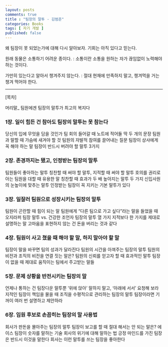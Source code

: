 ```yaml
---
layout: posts
comments: true
title : "팀장의 말투 - 김범준"
categories: Books
tags: [ 자기 개발 ]
published: false
---
```


왜 팀장이 못 되었는가에 대해 다시 알아보자. 기회는 아직 있다고 믿는다.

원래 동물은 소통하기 어려운 종이다.
 : 소통이란 소통을 원하는 자가 끊임없이 노력해야 하는 것이다.

가만히 있는다고 알아서 챙겨주지 않는다.
 : 절대 현재에 만족하지 말고, 챙겨먹을 거는 챙겨 먹어야 한다.

---

[목차]

머리말_ 팀원에겐 팀장의 말투가 최고의 복지다

### 1장. 일이 힘든 건 참아도 팀장의 말투는 못 참는다

당신의 입에 무엇을 담을 것인가
팀 회의 들어갈 때 노트에 적어둘 딱 두 개의 문장
팀원과 말할 때 가슴에 새겨야 할 것
팀원의 자발적 참여를 끌어내는 질문
팀장이 상사에게 꼭 해야 하는 말
팀장이 반드시 버려야 할 말투 3가지

### 2장. 존경까지는 됐고, 인정받는 팀장의 말투

팀원들이 좋아하는 말투
칭찬할 때 써야 할 말투, 지적할 때 써야 할 말투
호의를 권리로 아는 팀원을 대할 때 유용한 말
칭찬할 때 효과가 두 배 높아지는 말투 두 가지
신입사원의 눈높이에 맞추는 말투
인정받는 팀장이 꼭 지키는 기본 말투가 있다

### 3장. 일잘러 팀원으로 성장시키는 팀장의 말투

팀원이 곤란할 때 힘이 되는 말
팀원에게 “다른 팀으로 가고 싶다”라는 말을 들었을 때
오지라퍼 팀장 말투 vs. 건강한 조언자 팀장의 말투
열 가지 지적보다 한 가지를 제대로 설명하는 말
고마움을 표현하지 않는 건 돈을 버리는 것과 같다

### 4장. 팀원이 사고 쳤을 때 해야 할 말, 하지 말아야 할 말

팀장이 말을 바꾸면 팀의 성과가 달라진다
팀원의 시간을 아껴주는 팀장의 말투
팀원의 비전과 조직의 비전을 연결 짓는 말은?
팀원의 신뢰를 얻고자 할 때 효과적인 말투
팀장이 없을 때 제대로 움직이는 팀에서 주고받는 말들

### 5장. 문제 상황을 반전시키는 팀장의 말

언제나 통하는 건 팀장다운 말투뿐
‘위에 앉아’ 말하지 말고, ‘아래에 서서’ 요청해 보라
지적인 팀장이 책임을 물을 때
조직을 수평적으로 관리하는 팀장의 말투
팀장이라면 기꺼이 여러 번 설명하고 제안하라

### 6장. 임원 후보로 손꼽히는 팀장의 말 사용법

회사가 판돈을 몰아주는 팀장의 말투
팀장이 보고를 할 때 절대 해서는 안 되는 말은?
에이스 팀장이 숫자를 말하는 기술
회사의 위기에 대해 말하는 법
긍정 마인드를 가진 팀장은 반드시 이것을 말한다
회사는 이런 말투를 쓰는 팀장을 좋아한다
